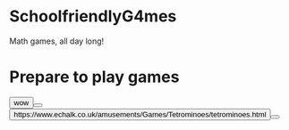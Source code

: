 # SchoolfriendlyG4mes
Math games, all day long!
<!DOCTYPE html>
<html>
<body>
  
<h1>Prepare to play games</h1>
  <html>
  <body>
 
 <html>
 <body>
 <button>wow<button>
  <link><button>https://www.echalk.co.uk/amusements/Games/Tetrominoes/tetrominoes.html<button><link>
